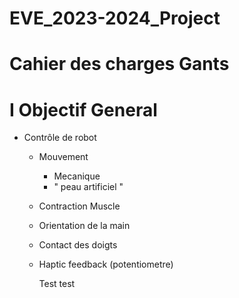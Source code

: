 # EVE_2023-2024_Project

# Cahier des charges Gants 

# I Objectif General
- Contrôle de robot
    - Mouvement
        - Mecanique
        - " peau artificiel "
    - Contraction Muscle
    - Orientation de la main
    - Contact des doigts
    - Haptic feedback (potentiometre)
 
      Test test
